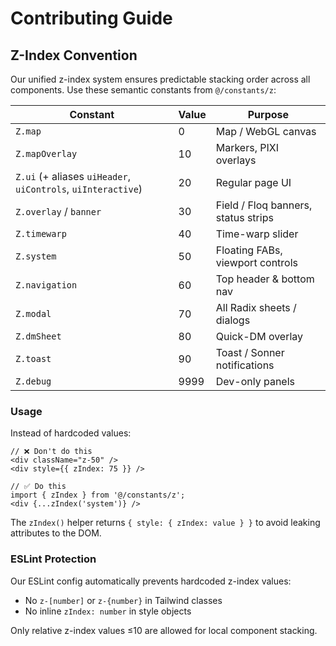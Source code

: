 # Contributing Guide

## Z-Index Convention

Our unified z-index system ensures predictable stacking order across all components. Use these semantic constants from `@/constants/z`:

| Constant | Value | Purpose |
|----------|-------|---------|
| `Z.map` | 0 | Map / WebGL canvas |
| `Z.mapOverlay` | 10 | Markers, PIXI overlays |
| `Z.ui` (+ aliases `uiHeader`, `uiControls`, `uiInteractive`) | 20 | Regular page UI |
| `Z.overlay` / `banner` | 30 | Field / Floq banners, status strips |
| `Z.timewarp` | 40 | Time-warp slider |
| `Z.system` | 50 | Floating FABs, viewport controls |
| `Z.navigation` | 60 | Top header & bottom nav |
| `Z.modal` | 70 | All Radix sheets / dialogs |
| `Z.dmSheet` | 80 | Quick-DM overlay |
| `Z.toast` | 90 | Toast / Sonner notifications |
| `Z.debug` | 9999 | Dev-only panels |

### Usage

Instead of hardcoded values:
```tsx
// ❌ Don't do this
<div className="z-50" />
<div style={{ zIndex: 75 }} />

// ✅ Do this
import { zIndex } from '@/constants/z';
<div {...zIndex('system')} />
```

The `zIndex()` helper returns `{ style: { zIndex: value } }` to avoid leaking attributes to the DOM.

### ESLint Protection

Our ESLint config automatically prevents hardcoded z-index values:
- No `z-[number]` or `z-{number}` in Tailwind classes
- No inline `zIndex: number` in style objects

Only relative z-index values ≤10 are allowed for local component stacking.